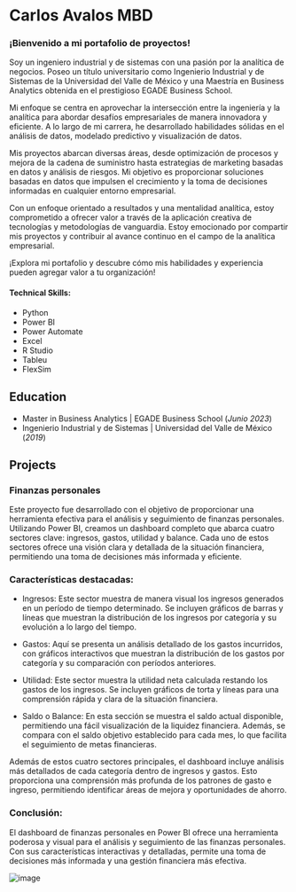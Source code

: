 # Carlos Avalos MBD

### ¡Bienvenido a mi portafolio de proyectos! 
Soy un ingeniero industrial y de sistemas con una pasión por la analítica de negocios. Poseo un título universitario como Ingenierio Industrial y de Sistemas de la Universidad del Valle de México y una Maestría en Business Analytics obtenida en el prestigioso EGADE Business School.

Mi enfoque se centra en aprovechar la intersección entre la ingeniería y la analítica para abordar desafíos empresariales de manera innovadora y eficiente. A lo largo de mi carrera, he desarrollado habilidades sólidas en el análisis de datos, modelado predictivo y visualización de datos.

Mis proyectos abarcan diversas áreas, desde optimización de procesos y mejora de la cadena de suministro hasta estrategias de marketing basadas en datos y análisis de riesgos. Mi objetivo es proporcionar soluciones basadas en datos que impulsen el crecimiento y la toma de decisiones informadas en cualquier entorno empresarial.

Con un enfoque orientado a resultados y una mentalidad analítica, estoy comprometido a ofrecer valor a través de la aplicación creativa de tecnologías y metodologías de vanguardia. Estoy emocionado por compartir mis proyectos y contribuir al avance continuo en el campo de la analítica empresarial.

¡Explora mi portafolio y descubre cómo mis habilidades y experiencia pueden agregar valor a tu organización!

#### Technical Skills:
-  Python
-  Power BI
-  Power Automate
-  Excel
-  R Studio
-  Tableu
-  FlexSim

## Education
- Master in Business Analytics	| EGADE Business School  (_Junio 2023_)	 			        		
- Ingenierio Industrial y de Sistemas | Universidad del Valle de México (_2019_)

## Projects
### Finanzas personales

Este proyecto fue desarrollado con el objetivo de proporcionar una herramienta efectiva para el análisis y seguimiento de finanzas personales. Utilizando Power BI, creamos un dashboard completo que abarca cuatro sectores clave: ingresos, gastos, utilidad y balance. Cada uno de estos sectores ofrece una visión clara y detallada de la situación financiera, permitiendo una toma de decisiones más informada y eficiente.

### Características destacadas:

- Ingresos: Este sector muestra de manera visual los ingresos generados en un período de tiempo determinado. Se incluyen gráficos de barras y líneas que muestran la distribución de los ingresos por categoría y su evolución a lo largo del tiempo.

- Gastos: Aquí se presenta un análisis detallado de los gastos incurridos, con gráficos interactivos que muestran la distribución de los gastos por categoría y su comparación con períodos anteriores.

- Utilidad: Este sector muestra la utilidad neta calculada restando los gastos de los ingresos. Se incluyen gráficos de torta y líneas para una comprensión rápida y clara de la situación financiera.

- Saldo o Balance: En esta sección se muestra el saldo actual disponible, permitiendo una fácil visualización de la liquidez financiera. Además, se compara con el saldo objetivo establecido para cada mes, lo que facilita el seguimiento de metas financieras.

Además de estos cuatro sectores principales, el dashboard incluye análisis más detallados de cada categoría dentro de ingresos y gastos. Esto proporciona una comprensión más profunda de los patrones de gasto e ingreso, permitiendo identificar áreas de mejora y oportunidades de ahorro.

### Conclusión:

El dashboard de finanzas personales en Power BI ofrece una herramienta poderosa y visual para el análisis y seguimiento de las finanzas personales. Con sus características interactivas y detalladas, permite una toma de decisiones más informada y una gestión financiera más efectiva.

![image](https://github.com/Caavalos/CA-Portfolio/assets/102110326/a7b7f713-f84c-478b-b00b-78106e2565a6)

